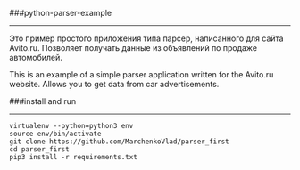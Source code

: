 ###python-parser-example
___
Это пример  простого приложения типа парсер, написанного для сайта Avito.ru. Позволяет получать данные из объявлений по продаже автомобилей.

This is an example of a simple parser application written for the Avito.ru website. Allows you to get data from car advertisements.

###install and run
___
```
virtualenv --python=python3 env
source env/bin/activate
git clone https://github.com/MarchenkoVlad/parser_first
cd parser_first
pip3 install -r requirements.txt
```